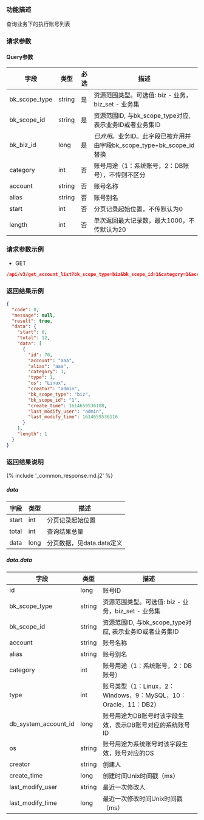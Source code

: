 ### 功能描述

查询业务下的执行账号列表

### 请求参数

#### Query参数

| 字段            | 类型     | 必选 | 描述                                                |
|---------------|--------|----|---------------------------------------------------|
| bk_scope_type | string | 是  | 资源范围类型。可选值: biz - 业务，biz_set - 业务集                |
| bk_scope_id   | string | 是  | 资源范围ID, 与bk_scope_type对应, 表示业务ID或者业务集ID           |
| bk_biz_id     | long   | 是  | *已弃用*。业务ID。此字段已被弃用并由字段bk_scope_type+bk_scope_id替换 |
| category      | int    | 否  | 账号用途（1：系统账号，2：DB账号），不传则不区分                        |
| account       | string | 否  | 账号名称                                              |
| alias         | string | 否  | 账号别名                                              |
| start         | int    | 否  | 分页记录起始位置，不传默认为0                                   |
| length        | int    | 否  | 单次返回最大记录数，最大1000，不传默认为20                          |

### 请求参数示例

- GET

```json
/api/v3/get_account_list?bk_scope_type=biz&bk_scope_id=1&category=1&account=aaa&alias=aaa&start=0&length=1
```

### 返回结果示例

```json
{
  "code": 0,
  "message": null,
  "result": true,
  "data": {
    "start": 0,
    "total": 12,
    "data": [
      {
        "id": 70,
        "account": "aaa",
        "alias": "aaa",
        "category": 1,
        "type": 1,
        "os": "Linux",
        "creator": "admin",
        "bk_scope_type": "biz",
        "bk_scope_id": "1",
        "create_time": 1614659536108,
        "last_modify_user": "admin",
        "last_modify_time": 1614659536116
      }
    ],
    "length": 1
  }
}
```

### 返回结果说明

{% include '_common_response.md.j2' %}

##### data

| 字段    | 类型   | 描述                |
|-------|------|-------------------|
| start | int  | 分页记录起始位置          |
| total | int  | 查询结果总量            |
| data  | long | 分页数据，见data.data定义 |

##### data.data

| 字段                   | 类型     | 描述                                               |
|----------------------|--------|--------------------------------------------------|
| id                   | long   | 账号ID                                             |
| bk_scope_type        | string | 资源范围类型。可选值: biz - 业务，biz_set - 业务集               |
| bk_scope_id          | string | 资源范围ID, 与bk_scope_type对应, 表示业务ID或者业务集ID          |
| account              | string | 账号名称                                             |
| alias                | string | 账号别名                                             |
| category             | int    | 账号用途（1：系统账号，2：DB账号）                              |
| type                 | int    | 账号类型（1：Linux，2：Windows，9：MySQL，10：Oracle，11：DB2） |
| db_system_account_id | long   | 账号用途为DB账号时该字段生效，表示DB账号对应的系统账号ID                  |
| os                   | string | 账号用途为系统账号时该字段生效，账号对应的OS                          |
| creator              | string | 创建人                                              |
| create_time          | long   | 创建时间Unix时间戳（ms）                                  |
| last_modify_user     | string | 最近一次修改人                                          |
| last_modify_time     | long   | 最近一次修改时间Unix时间戳（ms）                              |
